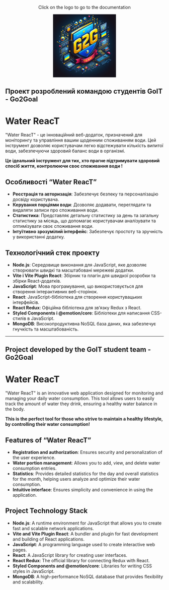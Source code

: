 <p align="center">
  Click on the logo to go to the documentation
</p>
<p align="center">
  <a href="https://water-backend-4k0b.onrender.com/api-docs/" target="_blank">
    <img src="./src/assets/img/g2g.jpg" alt="Team Logo" width="200">
  </a>
</p>

## Проект розроблений командою студентів GoIT - Go2Goal

# Water ReacT

"Water ReacT" - це інноваційний веб-додаток, призначений для моніторингу та
управління вашим щоденним споживанням води. Цей інструмент дозволяє користувачам
легко відстежувати кількість випитої води, забезпечуючи здоровий баланс води в
організмі.

**Це ідеальний інструмент для тих, хто прагне підтримувати здоровий спосіб
життя, контролюючи своє споживання води !**

## Особливості “Water ReacT”

- **Реєстрація та авторизація**: Забезпечує безпеку та персоналізацію досвіду
  користувача.
- **Керування порціями води**: Дозволяє додавати, переглядати та видаляти записи
  про споживання води.
- **Статистика**: Представляє детальну статистику за день та загальну статистику
  за місяць, що допомагає користувачам аналізувати та оптимізувати своє
  споживання води.
- **Інтуїтивно зрозумілий інтерфейс**: Забезпечує простоту та зручність у
  використанні додатку.

## Технологічний стек проекту

- **Node.js**: Середовище виконання для JavaScript, яке дозволяє створювати
  швидкі та масштабовані мережеві додатки.
- **Vite і Vite Plugin React**: Збірник та плагін для швидкої розробки та збірки
  React-додатків.
- **JavaScript**: Мова програмування, що використовується для створення
  інтерактивних веб-сторінок.
- **React**: JavaScript-бібліотека для створення користувацьких інтерфейсів.
- **React Redux**: Офіційна бібліотека для зв’язку Redux з React.
- **Styled Components і @emotion/core**: Бібліотеки для написання CSS-стилів в
  JavaScript.
- **MongoDB**: Високопродуктивна NoSQL база даних, яка забезпечує гнучкість та
  масштабованість.

---

## Project developed by the GoIT student team - Go2Goal

# Water ReacT

"Water ReacT" is an innovative web application designed for monitoring and
managing your daily water consumption. This tool allows users to easily track
the amount of water they drink, ensuring a healthy water balance in the body.

**This is the perfect tool for those who strive to maintain a healthy lifestyle,
by controlling their water consumption!**

## Features of “Water ReacT”

- **Registration and authorization**: Ensures security and personalization of
  the user experience.
- **Water portion management**: Allows you to add, view, and delete water
  consumption entries.
- **Statistics**: Provides detailed statistics for the day and overall
  statistics for the month, helping users analyze and optimize their water
  consumption.
- **Intuitive interface**: Ensures simplicity and convenience in using the
  application.

## Project Technology Stack

- **Node.js**: A runtime environment for JavaScript that allows you to create
  fast and scalable network applications.
- **Vite and Vite Plugin React**: A bundler and plugin for fast development and
  building of React applications.
- **JavaScript**: A programming language used to create interactive web pages.
- **React**: A JavaScript library for creating user interfaces.
- **React Redux**: The official library for connecting Redux with React.
- **Styled Components and @emotion/core**: Libraries for writing CSS styles in
  JavaScript.
- **MongoDB**: A high-performance NoSQL database that provides flexibility and
  scalability.
